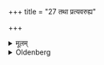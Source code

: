 +++
title = "27 तथा प्रत्यवरुह्य"

+++

<details><summary>मूलम्</summary>

तथा प्रत्यवरुह्य २७
</details>

<details><summary>Oldenberg</summary>

27. In the same way (he should touch water) having disembarked.
</details>
